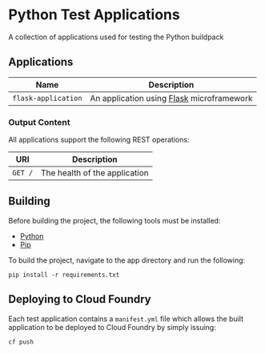 # Python Test Applications

A collection of applications used for testing the Python buildpack

## Applications

| Name | Description
| ---- | -----------
| `flask-application` | An application using [Flask](http://flask.pocoo.org/) microframework

### Output Content

All applications support the following REST operations:

| URI | Description
| --- | -----------
| `GET /` | The health of the application

## Building

Before building the project, the following tools must be installed:

* [Python](https://nodejs.org/en/download/)
* [Pip](https://pip.pypa.io/en/stable/installing/)

To build the project, navigate to the app directory and run the following:

```
pip install -r requirements.txt
```

## Deploying to Cloud Foundry

Each test application contains a `manifest.yml` file which allows the built application to be deployed to Cloud Foundry by simply issuing:

```
cf push
```
